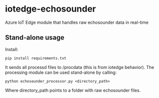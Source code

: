 # iotedge-echosounder
Azure IoT Edge module that handles raw echosounder data in real-time

## Stand-alone usage
Install:

    pip install requirements.txt 
    
It sends all processd files to /procdata (this is from iotedge behavior).
The processing module can be used stand-alone by calling:

    python echosounder_processor.py <directory_path>

Where directory_path points to a folder with raw echosounder files. 
